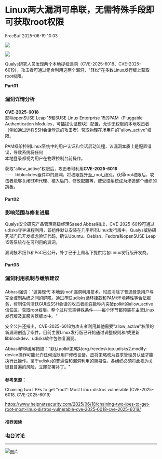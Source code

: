 #  Linux两大漏洞可串联，无需特殊手段即可获取root权限  
 FreeBuf   2025-06-19 10:03  
  
![](https://mmbiz.qpic.cn/mmbiz_gif/qq5rfBadR38jUokdlWSNlAjmEsO1rzv3srXShFRuTKBGDwkj4gvYy34iajd6zQiaKl77Wsy9mjC0xBCRg0YgDIWg/640?wx_fmt=gif "")  
  
  
![](https://mmbiz.qpic.cn/mmbiz_png/qq5rfBadR395uCiblRufw6peqpFEw4DlSLjBR5Mhea9gOduDMot7JaPVOJbbQTPFxKcGVhEAVQwem3gfezP30pQ/640?wx_fmt=png&from=appmsg "")  
  
  
Qualys研究人员发现两个本地提权漏洞（CVE-2025-6018、CVE-2025-6019），攻击者可通过组合利用这两个漏洞，"轻松"在多数Linux发行版上获取root权限。  
  
  
**Part01**  
### 漏洞详情分析  
###   
  
**CVE-2025-6018**  
影响openSUSE Leap 15和SUSE Linux Enterprise 15的PAM（Pluggable Authentication Modules，可插拔认证模块）配置，允许无权限的本地攻击者（例如通过远程SSH会话登录的攻击者）获取物理在场用户的"allow_active"权限。  
  
  
PAM框架控制Linux系统中的用户认证和会话启动流程，该漏洞本质上是配置错误，导致系统将任何  
本地登录都视为用户在物理控制台前操作。  
  
  
获取"allow_active"权限后，攻击者可利用**CVE-2025-6019**  
—— libblockdev组件中的漏洞，将权限提升至_root_级别。获得root权限后，攻击者能够关闭EDR代理、植入后门、修改配置等，使受控系统成为渗透整个组织的跳板。  
###   
  
**Part02**  
### 影响范围与修复进展  
  
  
Qualys安全研究产品管理高级经理Saeed Abbasi指出，CVE-2025-6019可通过udisks守护进程利用，该组件默认安装在几乎所有Linux发行版中。Qualys威胁研究部门已开发概念验证代码，确认Ubuntu、Debian、Fedora和openSUSE Leap 15等系统存在可利用的漏洞。  
  
  
漏洞技术细节和PoC已公开，补丁已于上周私下提供给各Linux发行版开发商。  
###   
  
**Part03**  
### 漏洞利用机制与缓解建议  
###   
  
Abbasi强调："这类现代'本地到root'漏洞利用技术，彻底消除了普通登录用户与完全控制系统之间的屏障。通过串联udisks循环挂载和PAM/环境特性等合法服务，控制任何活跃GUI或SSH会话的攻击者能在数秒内突破polkit的allow_active信任区，获取root权限。整个过程无需特殊条件——每个环节都预装在主流Linux发行版及其服务器版本中。"  
  
  
安全公告还指出，CVE-2025-6018为攻击者利用其他需要"allow_active"权限的新漏洞创造了条件。目前主要Linux发行版已开始通过调整规则和/或更新libblockdev、udisks软件包修复漏洞。  
  
  
Abbasi解释缓解措施："默认polkit策略对org.freedesktop.udisks2.modify-device操作可能允许任何活跃用户修改设备。应将策略改为要求管理员认证才能执行此操作。鉴于udisks的普遍性和漏洞利用的简易性，各组织必须将此视为关键且普遍的风险，立即部署补丁。"  
###   
  
**参考来源：**  
  
Chaining two LPEs to get “root”: Most Linux distros vulnerable (CVE-2025-6018, CVE-2025-6019)  
  
https://www.helpnetsecurity.com/2025/06/18/chaining-two-lpes-to-get-root-most-linux-distros-vulnerable-cve-2025-6018-cve-2025-6019/  
  
  
###   
###   
###   
  
**推荐阅读**  
  
[](https://mp.weixin.qq.com/s?__biz=MjM5NjA0NjgyMA==&mid=2651323227&idx=1&sn=9389a366094f7a22f383800c09d6b15f&scene=21#wechat_redirect)  
  
### 电台讨论  
  
****  
  
  
  
![图片](https://mmbiz.qpic.cn/mmbiz_gif/qq5rfBadR3icF8RMnJbsqatMibR6OicVrUDaz0fyxNtBDpPlLfibJZILzHQcwaKkb4ia57xAShIJfQ54HjOG1oPXBew/640?wx_fmt=gif&wxfrom=5&wx_lazy=1&tp=webp "")  
  
